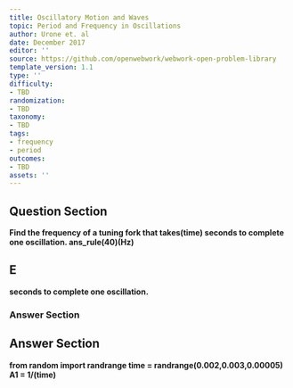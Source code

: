 ```yaml
---
title: Oscillatory Motion and Waves
topic: Period and Frequency in Oscillations
author: Urone et. al
date: December 2017
editor: ''
source: https://github.com/openwebwork/webwork-open-problem-library
template_version: 1.1
type: ''
difficulty:
- TBD
randomization:
- TBD
taxonomy:
- TBD
tags:
- frequency
- period
outcomes:
- TBD
assets: ''
---
```


## Question Section 

<b>
Find the frequency of a tuning fork that takes(time) seconds to complete one oscillation.
ans_rule(40)(Hz)

## E
seconds to complete one oscillation.
### Answer Section


## Answer Section

from random import randrange
time = randrange(0.002,0.003,0.00005)
A1 = 1/(time)
